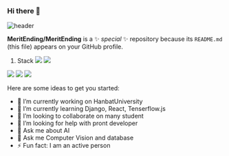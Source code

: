 ### Hi there 👋
![header](https://capsule-render.vercel.app/api?type=waving&color=gradient&height=300&section=header&text=Good%20night%20%20%F0%9F%A4%97)

**MeritEnding/MeritEnding** is a ✨ _special_ ✨ repository because its `README.md` (this file) appears on your GitHub profile.


1. Stack
<img src="https://img.shields.io/badge/Python-3776AB?style=flat-square&logo=Python&logoColor=white"/> <img src="https://img.shields.io/badge/TensorFlow-FF6F00?style=flat-square&logo=JavaScript&logoColor=white"/>
<img src="https://img.shields.io/badge/JavaScript-F7DF1E?style=flat-square&logo=JavaScript&logoColor=white"/>
<img src="https://img.shields.io/badge/Django-092E20?style=flat-square&logo=JavaScript&logoColor=white"/>

<img src="https://img.shields.io/badge/Spring Boot-6DB33F?style=flat-square&logo=JavaScript&logoColor=white"/>

Here are some ideas to get you started:

- 🔭 I’m currently working on HanbatUniversity
- 🌱 I’m currently learning Django, React, Tenserflow.js
- 👯 I’m looking to collaborate on many student
- 🤔 I’m looking for help with pront developer
- 💬 Ask me about AI
- 💬 Ask me Computer Vision and database
- ⚡ Fun fact: I am an active person

